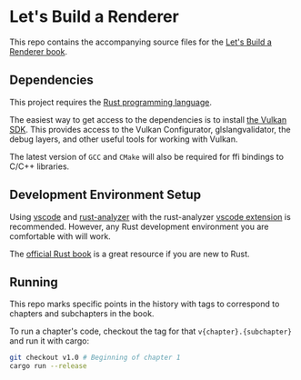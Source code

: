 # Let's Build a Renderer

This repo contains the accompanying source files for the [Let's Build a Renderer book](https://github.com/matthewjberger/letsbuildarenderer).

## Dependencies

This project requires the [Rust programming language](https://www.rust-lang.org/).

The easiest way to get access to the dependencies is to install [the Vulkan SDK](https://vulkan.lunarg.com/sdk/home). This provides access to the Vulkan Configurator, glslangvalidator, the debug layers, and other useful tools for working with Vulkan.

The latest version of `GCC` and `CMake` will also be required for ffi bindings to C/C++ libraries.

## Development Environment Setup

Using [vscode](https://code.visualstudio.com/) and [rust-analyzer](https://github.com/rust-analyzer/rust-analyzer) with the rust-analyzer [vscode extension](https://marketplace.visualstudio.com/items?itemName=matklad.rust-analyzer) is recommended. However, any Rust development environment you are comfortable with will work.

The [official Rust book](https://doc.rust-lang.org/book/) is a great resource if you are new to Rust.

## Running

This repo marks specific points in the history with tags to correspond to chapters and subchapters in the book.

To run a chapter's code, checkout the tag for that `v{chapter}.{subchapter}` and run it with cargo:

```bash
git checkout v1.0 # Beginning of chapter 1
cargo run --release
```
